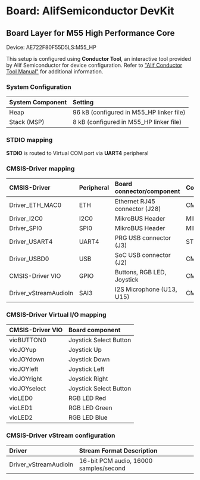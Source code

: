 # Board: AlifSemiconductor DevKit

## Board Layer for M55 High Performance Core

Device: AE722F80F55D5LS:M55_HP

This setup is configured using **Conductor Tool**, an interactive tool provided by Alif Semiconductor for device configuration.
Refer to ["Alif Conductor Tool Manual"](https://conductor.alifsemi.com/Alif_HTML_DCT_User_Help/Content/Help%20Manual.htm) for additional information.

### System Configuration

| System Component        | Setting
|:------------------------|:----------------------------------------
| Heap                    | 96 kB (configured in M55_HP linker file)
| Stack (MSP)             |  8 kB (configured in M55_HP linker file)

### STDIO mapping

**STDIO** is routed to Virtual COM port via **UART4** peripheral

### CMSIS-Driver mapping

| CMSIS-Driver           | Peripheral | Board connector/component     | Connection
|:-----------------------|:-----------|:------------------------------|:----------------------
| Driver_ETH_MAC0        | ETH        | Ethernet RJ45 connector (J28) | CMSIS_ETH
| Driver_I2C0            | I2C0       | MikroBUS Header               | MIKROBUS_I2C
| Driver_SPI0            | SPI0       | MikroBUS Header               | MIKROBUS_SPI
| Driver_USART4          | UART4      | PRG USB connector (J3)        | STDIN, STDOUT, STDERR
| Driver_USBD0           | USB        | SoC USB connector (J2)        | CMSIS_USB_Device
| CMSIS-Driver VIO       | GPIO       | Buttons, RGB LED, Joystick    | CMSIS_VIO
| Driver_vStreamAudioIn  | SAI3       | I2S Microphone (U13, U15)     | CMSIS_VSTREAM_AUDIO_IN

### CMSIS-Driver Virtual I/O mapping

| CMSIS-Driver VIO | Board component
|:-----------------|:----------------------------
|vioBUTTON0        | Joystick Select Button
|vioJOYup          | Joystick Up
|vioJOYdown        | Joystick Down
|vioJOYleft        | Joystick Left
|vioJOYright       | Joystick Right
|vioJOYselect      | Joystick Select Button
|vioLED0           | RGB LED Red
|vioLED1           | RGB LED Green
|vioLED2           | RGB LED Blue

### CMSIS-Driver vStream configuration

| Driver                 | Stream Format Description
|:-----------------------|:----------------------------------------------------
| Driver_vStreamAudioIn  | 16-bit PCM audio,      16000 samples/second
